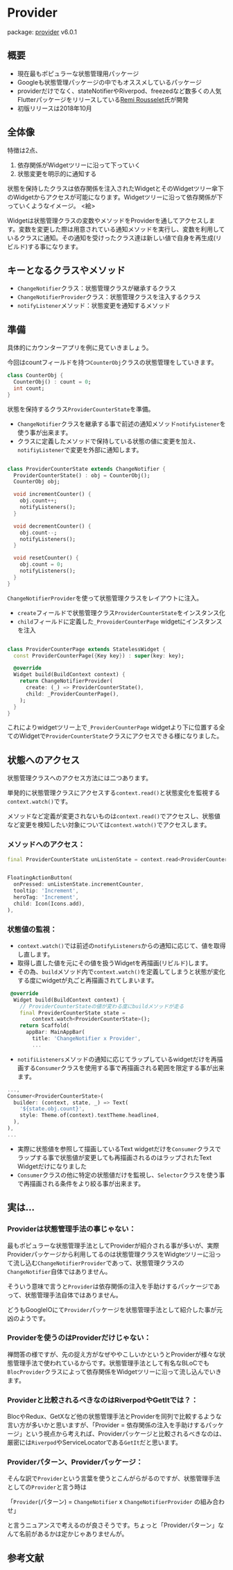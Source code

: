 # Provider
package: [provider](https://pub.dev/packages/provider) v6.0.1

## 概要
- 現在最もポピュラーな状態管理用パッケージ 
- Googleも状態管理パッケージの中でもオススメしているパッケージ
- providerだけでなく、stateNotifierやRiverpod、freezedなど数多くの人気Flutterパッケージをリリースしている[Remi Rousselet](https://github.com/rrousselGit)氏が開発
- 初版リリースは2018年10月

## 全体像
特徴は2点、
  1. 依存関係がWidgetツリーに沿って下っていく
  2. 状態変更を明示的に通知する

状態を保持したクラスは依存関係を注入されたWidgetとそのWidgetツリー傘下のWidgetからアクセスが可能になります。Widgetツリーに沿って依存関係が下っていくようなイメージ。
<絵>

Widgetは状態管理クラスの変数やメソッドをProviderを通してアクセスします。変数を変更した際は用意されている通知メソッドを実行し、変数を利用しているクラスに通知。その通知を受けったクラス達は新しい値で自身を再生成(リビルド)する事になります。

## キーとなるクラスやメソッド
- `ChangeNotifier`クラス：状態管理クラスが継承するクラス
- `ChangeNotifierProvider`クラス：状態管理クラスを注入するクラス
- `notifyListener`メソッド：状態変更を通知するメソッド

## 準備
具体的にカウンターアプリを例に見ていきましょう。


今回はcountフィールドを持つ`CounterObj`クラスの状態管理をしていきます。
```dart
class CounterObj {
  CounterObj() : count = 0;
  int count;
}
```

状態を保持するクラス`ProviderCounterState`を準備。
-  `ChangeNotifier`クラスを継承する事で前述の通知メソッド`notifyListener`を使う事が出来ます。
-  クラスに定義したメソッドで保持している状態の値に変更を加え、`notifiyListener`で変更を外部に通知します。

```dart

class ProviderCounterState extends ChangeNotifier {
  ProviderCounterState() : obj = CounterObj();
  CounterObj obj;

  void incrementCounter() {
    obj.count++;
    notifyListeners();
  }

  void decrementCounter() {
    obj.count--;
    notifyListeners();
  }

  void resetCounter() {
    obj.count = 0;
    notifyListeners();
  }
}

```


`ChangeNotifierProvider`を使って状態管理クラスをレイアウトに注入。
- `create`フィールドで状態管理クラス`ProviderCounterState`をインスタンス化
- `child`フィールドに定義した`_ProvoiderCounterPage` widgetにインスタンスを注入

```dart

class ProviderCounterPage extends StatelessWidget {
  const ProviderCounterPage({Key key}) : super(key: key);

  @override
  Widget build(BuildContext context) {
    return ChangeNotifierProvider(
      create: (_) => ProviderCounterState(),
      child: _ProviderCounterPage(),
    );
  }
}
```

これによりwidgetツリー上で`_ProviderCounterPage` widgetより下に位置する全てのWidgetで`ProviderCounterState`クラスにアクセスできる様になりました。

## 状態へのアクセス
状態管理クラスへのアクセス方法には二つあります。

単発的に状態管理クラスにアクセスする`context.read()`と状態変化を監視する`context.watch()`です。

メソッドなど定義が変更されないものは`context.read()`でアクセスし、状態値など変更を検知したい対象については`context.watch()`でアクセスします。

### メソッドへのアクセス：
```dart
final ProviderCounterState unListenState = context.read<ProviderCounterState>(); 


FloatingActionButton(
  onPressed: unListenState.incrementCounter,
  tooltip: 'Increment',
  heroTag: 'Increment',
  child: Icon(Icons.add),
),

```

### 状態値の監視：
- `context.watch()`では前述の`notifyListeners`からの通知に応じて、値を取得し直します。
- 取得し直した値を元にその値を扱うWidgetを再描画(リビルド)します。
- その為、`build`メソッド内で`context.watch()`を定義してしまうと状態が変化する度にwidgetが丸ごと再描画されてしまいます。
```dart
 @override
  Widget build(BuildContext context) { 
    // ProviderCounterStateの値が変わる度にbuildメソッドが走る
    final ProviderCounterState state =
        context.watch<ProviderCounterState>(); 
    return Scaffold(
      appBar: MainAppBar(
        title: 'ChangeNotifier x Provider',
        ...

```

- `notifiListeners`メソッドの通知に応じてラップしているwidgetだけを再描画する`Consumer`クラスを使用する事で再描画される範囲を限定する事が出来ます。

```dart
...,
Consumer<ProviderCounterState>(
  builder: (context, state, _) => Text(
    '${state.obj.count}',
    style: Theme.of(context).textTheme.headline4,
  ),
),
...
```
- 実際に状態値を参照して描画しているText widgetだけを`Consumer`クラスでラップする事で状態値が変更しても再描画されるのはラップされたText Widgetだけになりました
- `Consumer`クラスの他に特定の状態値だけを監視し、`Selector`クラスを使う事で再描画される条件をより絞る事が出来ます。

## 実は...
### **Providerは状態管理手法の事じゃない**：
最もポピュラーな状態管理手法としてProviderが紹介される事が多いが、実際Providerパッケージから利用してるのは状態管理クラスをWidgteツリーに沿って流し込む`ChangeNotifierProvider`であって、状態管理クラスの`ChangeNotifier`自体ではありません。

そういう意味で言うと`Provider`は依存関係の注入を手助けするパッケージであって、状態管理手法自体ではありません。

どうもGoogleIOにて`Provider`パッケージを状態管理手法として紹介した事が元凶のようです。
### **Providerを使うのはProviderだけじゃない**：
禅問答の様ですが、先の捉え方がなぜややこしいかというとProviderが様々な状態管理手法で使われているからです。状態管理手法として有名なBLoCでも`BlocProvider`クラスによって依存関係をWidgetツリーに沿って流し込んでいきます。

### **Providerと比較されるべきなのはRiverpodやGetItでは？**：
BlocやRedux、GetXなど他の状態管理手法とProviderを同列で比較するような言い方が多いかと思いますが、「Provider = 依存関係の注入を手助けするパッケージ」という視点から考えれば、Providerパッケージと比較されるべきなのは、 厳密には`Riverpod`やServiceLocatorである`GetIt`だと思います。
### **Providerパターン、Providerパッケージ**：
そんな訳で`Provider`という言葉を使うとこんがらがるのですが、状態管理手法としての`Provider`と言う時は

「`Provider`(パターン) = `ChangeNotifier` x `ChangeNotifierProvider` の組み合わせ」

と言うニュアンスで考えるのが良さそうです。ちょっと「Providerパターン」なんて名前があるかは定かじゃありませんが。

## 参考文献